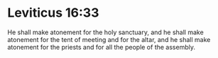 # Leviticus 16:33

He shall make atonement for the holy sanctuary, and he shall make atonement for the tent of meeting and for the altar, and he shall make atonement for the priests and for all the people of the assembly.
